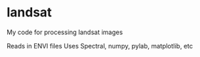 landsat
=======

My code for processing landsat images

Reads in ENVI files 
Uses Spectral, numpy, pylab, matplotlib, etc

